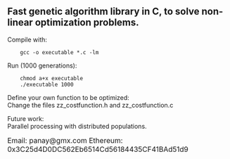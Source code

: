 ## Fast genetic algorithm library in C, to solve non-linear optimization problems.

Compile with:
```
    gcc -o executable *.c -lm
```

Run (1000 generations):
```
    chmod a+x executable
    ./executable 1000
```

Define your own function to be optimized:  
    Change the files zz_costfunction.h and zz_costfunction.c

Future work:  
    Parallel processing with distributed populations.

<font size=3>  
Email: panay@gmx.com  
Ethereum: 0x3C25d4D0DC562Eb6514Cd56184435CF41BAd51d9  
</font>   
